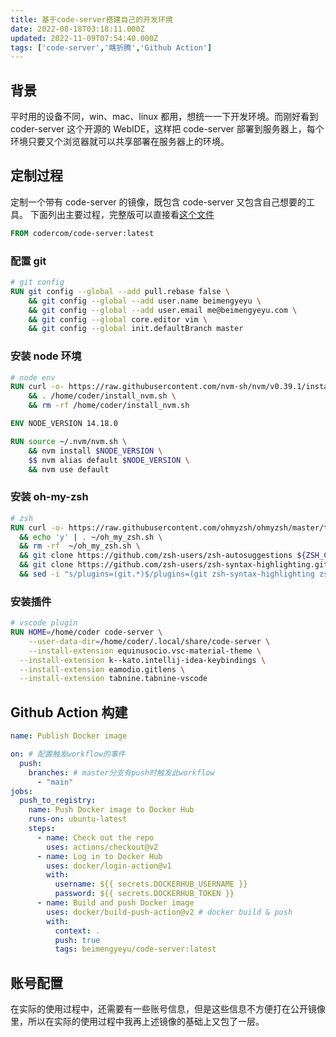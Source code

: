 ```yaml
---
title: 基于code-server搭建自己的开发环境
date: 2022-08-18T03:18:11.000Z
updated: 2022-11-09T07:54:40.000Z
tags: ['code-server','瞎折腾','Github Action']
---
```

  
## 背景

平时用的设备不同，win、mac、linux 都用，想统一一下开发环境。而刚好看到 coder-server 这个开源的 WebIDE，这样把 code-server 部署到服务器上，每个环境只要又个浏览器就可以共享部署在服务器上的环境。

## 定制过程

定制一个带有 code-server 的镜像，既包含 code-server 又包含自己想要的工具。
下面列出主要过程，完整版可以直接看[这个文件](https://github.com/beimengyeyu/my-code-server/blob/main/Dockerfile)

```dockerfile
FROM codercom/code-server:latest
```

### 配置 git

```dockerfile
# git config
RUN git config --global --add pull.rebase false \
    && git config --global --add user.name beimengyeyu \
    && git config --global --add user.email me@beimengyeyu.com \
    && git config --global core.editor vim \
    && git config --global init.defaultBranch master
```

### 安装 node 环境

```dockerfile
# node env
RUN curl -o- https://raw.githubusercontent.com/nvm-sh/nvm/v0.39.1/install.sh >> /home/coder/install_nvm.sh \
    && . /home/coder/install_nvm.sh \
    && rm -rf /home/coder/install_nvm.sh

ENV NODE_VERSION 14.18.0

RUN source ~/.nvm/nvm.sh \
    && nvm install $NODE_VERSION \
    $$ nvm alias default $NODE_VERSION \
    && nvm use default
```

### 安装 oh-my-zsh

```dockerfile
# zsh
RUN curl -o- https://raw.githubusercontent.com/ohmyzsh/ohmyzsh/master/tools/install.sh >> ~/oh_my_zsh.sh \
  && echo 'y' | . ~/oh_my_zsh.sh \
  && rm -rf  ~/oh_my_zsh.sh \
  && git clone https://github.com/zsh-users/zsh-autosuggestions ${ZSH_CUSTOM:-~/.oh-my-zsh/custom}/plugins/zsh-autosuggestions \
  && git clone https://github.com/zsh-users/zsh-syntax-highlighting.git ${ZSH_CUSTOM:-~/.oh-my-zsh/custom}/plugins/zsh-syntax-highlighting \
  && sed -i "s/plugins=(git.*)$/plugins=(git zsh-syntax-highlighting zsh-autosuggestions)/" ~/.zshrc
```

### 安装插件

```dockerfile
# vscode plugin
RUN HOME=/home/coder code-server \
	--user-data-dir=/home/coder/.local/share/code-server \
	--install-extension equinusocio.vsc-material-theme \
  --install-extension k--kato.intellij-idea-keybindings \
  --install-extension eamodio.gitlens \
  --install-extension tabnine.tabnine-vscode
```

## Github Action 构建

```yaml
name: Publish Docker image

on: # 配置触发workflow的事件
  push:
    branches: # master分支有push时触发此workflow
      - "main"
jobs:
  push_to_registry:
    name: Push Docker image to Docker Hub
    runs-on: ubuntu-latest
    steps:
      - name: Check out the repo
        uses: actions/checkout@v2
      - name: Log in to Docker Hub
        uses: docker/login-action@v1
        with:
          username: ${{ secrets.DOCKERHUB_USERNAME }}
          password: ${{ secrets.DOCKERHUB_TOKEN }}
      - name: Build and push Docker image
        uses: docker/build-push-action@v2 # docker build & push
        with:
          context: .
          push: true
          tags: beimengyeyu/code-server:latest
```

## 账号配置

在实际的使用过程中，还需要有一些账号信息，但是这些信息不方便打在公开镜像里，所以在实际的使用过程中我再上述镜像的基础上又包了一层。